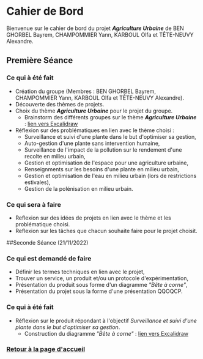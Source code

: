 # Cahier de Bord

Bienvenue sur le cahier de bord du projet ***Agriculture Urbaine*** de BEN GHORBEL Bayrem, CHAMPOMMIER Yann, KARBOUL Olfa et TÊTE-NEUVY Alexandre.

## Première Séance

### Ce qui à été fait

- Création du groupe (Membres : BEN GHORBEL Bayrem, CHAMPOMMIER Yann, KARBOUL Olfa et TÊTE-NEUVY Alexandre).
- Découverte des thèmes de projets.
- Choix du thème ***Agriculture Urbaine*** pour le projet du groupe.
  - Brainstorm des différents groupes sur le thème ***Agriculture Urbaine*** : [lien vers Excalidraw](https://excalidraw.com/#json=IOigMyC262AFkCa9gDnjQ,8n2d9_i5U5HhxjmTD9FImw)
- Réflexion sur des problématiques en lien avec le thème choisi :
  - Surveillance et suivi d'une plante dans le but d'optimiser sa gestion,
  - Auto-gestion d'une plante sans intervention humaine,
  - Surveillance de l'impact de la pollution sur le rendement d'une recolte en milieu urbain,
  - Gestion et optimisation de l'espace pour une agriculture urbaine,
  - Renseignments sur les besoins d'une plante en milieu urbain,
  - Gestion et optimisation de l'eau en milieu urbain (lors de restrictions estivales),
  - Gestion de la polénisation en milieu urbain.

### Ce qui sera à faire

- Reflexion sur des idées de projets en lien avec le thème et les problématique choisi.
- Reflexion sur les tâches que chacun souhaite faire pour le projet choisit.

##Seconde Séance (21/11/2022)

### Ce qui est demandé de faire

- Définir les termes techniques en lien avec le projet,
- Trouver un service, un produit et/ou un protocole d'expérimentation,
- Présentation du produit sous forme d'un diagramme *"Bête à corne"*,
- Présentation du projet sous la forme d'une présentation QQOQCP.

### Ce qui à été fait

- Réflexion sur le produit répondant à l'objectif *Surveillance et suivi d'une plante dans le but d'optimiser sa gestion*.
  - Construction du diagramme *"Bête à corne"* : [lien vers Excalidraw](https://excalidraw.com/#room=fa84c23afac9f46951ce,kRvk-nGmR4Jr89U1zL-cZw)

### [Retour à la page d'accueil](https://github.com/TeteNeuvyAlexandre/Projet-Agriculture-Urbaine)
